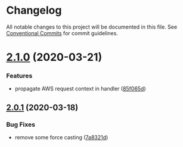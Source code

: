 # Changelog

All notable changes to this project will be documented in this file. See
[Conventional Commits](https://conventionalcommits.org) for commit guidelines.

# [2.1.0](https://github.com/NoxHarmonium/io-ts-serverless-handler/compare/v2.0.1...v2.1.0) (2020-03-21)


### Features

* propagate AWS request context in handler ([85f065d](https://github.com/NoxHarmonium/io-ts-serverless-handler/commit/85f065d88c0a5e26eaf85aabf6d61013c77f8f51))

## [2.0.1](https://github.com/NoxHarmonium/io-ts-serverless-handler/compare/v2.0.0...v2.0.1) (2020-03-18)


### Bug Fixes

* remove some force casting ([7a8321d](https://github.com/NoxHarmonium/io-ts-serverless-handler/commit/7a8321d678a15fb47008ffdfd76ed35c482aad82))

